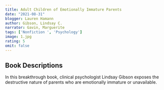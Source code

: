 ```yaml
---
title: Adult Children of Emotionally Immature Parents
date: "2021-08-31"
blogger: Lauren Hamann
author: Gibson, Lindsay C.
narrator: Gavin, Marguerite
tags: ['Nonfiction ', 'Psychology']
image: 1.jpg
rating: 5
omit: false
---
```



## Book Descriptions

In this breakthrough book, clinical psychologist Lindsay Gibson exposes the destructive nature of parents who are emotionally immature or unavailable.